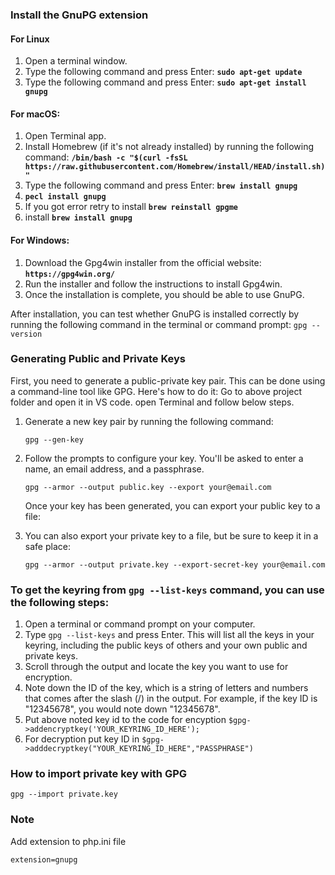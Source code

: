 ### Install the GnuPG extension
#### For Linux
1. Open a terminal window.
2. Type the following command and press Enter:  **`sudo apt-get update`**
4. Type the following command and press Enter: **`sudo apt-get install gnupg`**

#### For macOS:
1. Open Terminal app.
2. Install Homebrew (if it's not already installed) by running the following command: **`/bin/bash -c "$(curl -fsSL https://raw.githubusercontent.com/Homebrew/install/HEAD/install.sh)"`**
3. Type the following command and press Enter: **`brew install gnupg`**
4. **`pecl install gnupg`**
5. If you got error retry to install **`brew reinstall gpgme`**
6. install  **`brew install gnupg`**

#### For Windows:

1. Download the Gpg4win installer from the official website: **`https://gpg4win.org/`**
2. Run the installer and follow the instructions to install Gpg4win.
3. Once the installation is complete, you should be able to use GnuPG.

After installation, you can test whether GnuPG is installed correctly by running the following command in the terminal or command prompt:
`gpg --version`

### Generating Public and Private Keys
First, you need to generate a public-private key pair. This can be done using a command-line tool like GPG. Here's how to do it:
Go to above project folder and open it in VS code. open Terminal and follow below steps.

1. Generate a new key pair by running the following command: 

	`gpg --gen-key`
	
2. Follow the prompts to configure your key. You'll be asked to enter a name, an email address, and a passphrase.

	`gpg --armor --output public.key --export your@email.com`
	
	Once your key has been generated, you can export your public key to a file:
1. You can also export your private key to a file, but be sure to keep it in a safe place:
	
	`gpg --armor --output private.key --export-secret-key your@email.com`

### To get the keyring from `gpg --list-keys` command, you can use the following steps:
1. Open a terminal or command prompt on your computer.
2. Type `gpg --list-keys` and press Enter. This will list all the keys in your keyring, including the public keys of others and your own public and private keys.
3. Scroll through the output and locate the key you want to use for encryption.
4. Note down the ID of the key, which is a string of letters and numbers that comes after the slash (/) in the output. For example, if the key ID is "12345678", you would note down "12345678".
5. Put above noted key id to the code  for encyption `$gpg->addencryptkey('YOUR_KEYRING_ID_HERE');`
6. For decryption put key ID in `$gpg->adddecryptkey("YOUR_KEYRING_ID_HERE","PASSPHRASE")`
### How to import private key with GPG

	gpg --import private.key
### Note
Add extension to php.ini file

 `extension=gnupg`
